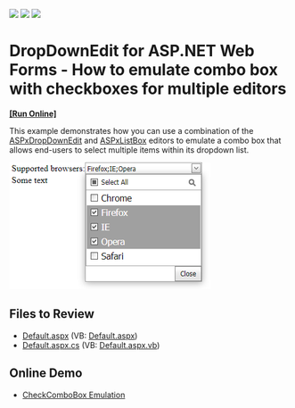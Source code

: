 <!-- default badges list -->
![](https://img.shields.io/endpoint?url=https://codecentral.devexpress.com/api/v1/VersionRange/128537039/17.2.3%2B)
[![](https://img.shields.io/badge/Open_in_DevExpress_Support_Center-FF7200?style=flat-square&logo=DevExpress&logoColor=white)](https://supportcenter.devexpress.com/ticket/details/E2317)
[![](https://img.shields.io/badge/📖_How_to_use_DevExpress_Examples-e9f6fc?style=flat-square)](https://docs.devexpress.com/GeneralInformation/403183)
<!-- default badges end -->
# DropDownEdit for ASP.NET Web Forms - How to emulate combo box with checkboxes for multiple editors
<!-- run online -->
**[[Run Online]](https://codecentral.devexpress.com/e2317/)**
<!-- run online end -->

This example demonstrates how you can use a combination of the [ASPxDropDownEdit](https://docs.devexpress.com/AspNet/DevExpress.Web.ASPxDropDownEdit) and [ASPxListBox](https://docs.devexpress.com/AspNet/DevExpress.Web.ASPxListBox) editors to emulate a combo box that allows end-users to select multiple items within its dropdown list.

![](drop-down-edit-with-list-box.png)

## Files to Review

* [Default.aspx](./CS/Default.aspx) (VB: [Default.aspx](./VB/Default.aspx))
* [Default.aspx.cs](./CS/Default.aspx.cs) (VB: [Default.aspx.vb](./VB/Default.aspx.vb))

## Online Demo

* [CheckComboBox Emulation](https://demos.devexpress.com/ASPxEditorsDemos/ASPxDropDownEdit/CheckComboBox.aspx)
